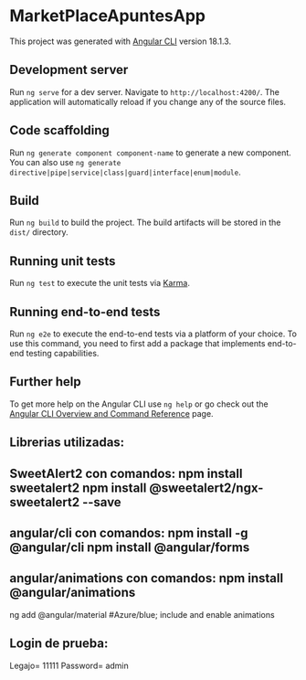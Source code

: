 # MarketPlaceApuntesApp

This project was generated with [Angular CLI](https://github.com/angular/angular-cli) version 18.1.3.

## Development server

Run `ng serve` for a dev server. Navigate to `http://localhost:4200/`. The application will automatically reload if you change any of the source files.

## Code scaffolding

Run `ng generate component component-name` to generate a new component. You can also use `ng generate directive|pipe|service|class|guard|interface|enum|module`.

## Build

Run `ng build` to build the project. The build artifacts will be stored in the `dist/` directory.

## Running unit tests

Run `ng test` to execute the unit tests via [Karma](https://karma-runner.github.io).

## Running end-to-end tests

Run `ng e2e` to execute the end-to-end tests via a platform of your choice. To use this command, you need to first add a package that implements end-to-end testing capabilities.

## Further help

To get more help on the Angular CLI use `ng help` or go check out the [Angular CLI Overview and Command Reference](https://angular.dev/tools/cli) page.

## Librerias utilizadas:
SweetAlert2 con comandos:
npm install sweetalert2
npm install @sweetalert2/ngx-sweetalert2 --save
-----
angular/cli con comandos:
npm install -g @angular/cli
npm install @angular/forms
----
angular/animations con comandos:
npm install @angular/animations
 ----
 ng add @angular/material 
 #Azure/blue; include and enable animations


## Login de prueba:
Legajo= 11111
Password= admin